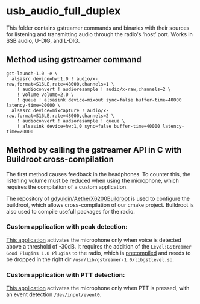 # usb_audio_full_duplex
This folder contains gstreamer commands and binaries with their sources for listening and transmitting audio through the radio's ‘host’ port. Works in SSB audio, U-DIG, and L-DIG.

## Method using gstreamer command
```
gst-launch-1.0 -e \
  alsasrc device=hw:1,0 ! audio/x-raw,format=S16LE,rate=48000,channels=1 \
    ! audioconvert ! audioresample ! audio/x-raw,channels=2 \
    ! volume volume=2.0 \
    ! queue ! alsasink device=mixout sync=false buffer-time=40000 latency-time=20000 \
  alsasrc device=mixcapture ! audio/x-raw,format=S16LE,rate=48000,channels=2 \
    ! audioconvert ! audioresample ! queue \
    ! alsasink device=hw:1,0 sync=false buffer-time=40000 latency-time=20000
```

## Method by calling the gstreamer API in C with Buildroot cross-compilation
The first method causes feedback in the headphones. To counter this, the listening volume must be reduced when using the microphone, which requires the compilation of a custom application.

The repository of [gdyuldin/AetherX6200Buildroot](https://github.com/gdyuldin/AetherX6200Buildroot) is used to configure the buildroot, which allows cross-compilation of our cmake project. Buildroot is also used to compile usefull packages for the radio.

### Custom application with peak detection:
[This application](BIN_FOR_TARGET/SWITCH_PEAK) activates the microphone only when voice is detected above a threshold of -30dB. 
It requires the addition of the `Level:GStreamer Good Plugins 1.0 Plugins` to the radio, which is [precompiled](LIB_FOR_TARGET/libgstlevel.so) and needs to be dropped in the right dir `/usr/lib/gstreamer-1.0/libgstlevel.so`.
 
### Custom application with PTT detection:
[This application](BIN_FOR_TARGET/SWITCH_PTT) activates the microphone only when PTT is pressed, with an event detection `/dev/input/event0`.
